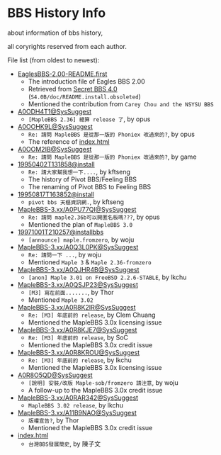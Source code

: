 # BBS History Info

about information of bbs history,

all coryrights reserved from each author.

File list (from oldest to newest):
- [EaglesBBS-2.00-README.first](EaglesBBS-2.00-README.first)
    - The introduction file of Eagles BBS 2.00
    - Retrieved from [Secret BBS 4.0](https://github.com/bbsmirror/BBSmirror/blob/master/SecretBBS/SecretLover_4.0b/S4.0B.tgz) (`S4.0B/doc/README.install.obsoleted`)
    - Mentioned the contribution from `Carey Chou and the NSYSU BBS`
- [A0ODH4T1@SysSuggest](A0ODH4T1@SysSuggest)
    - `[MapleBBS 2.36] 總算 release 了`, by opus
- [A0OOHK9L@SysSuggest](A0OOHK9L@SysSuggest)
    - `Re: 請問 MapleBBS 是從那一版的 Phoniex 改過來的?`, by opus
    - The reference of [index.html](index.html)
- [A0OOM2IB@SysSuggest](A0OOM2IB@SysSuggest)
    - `Re: 請問 MapleBBS 是從那一版的 Phoniex 改過來的?`, by game
- [19950402T131858@install](19950402T131858@install)
    - `Re: 請大家幫我想一下....`, by kftseng
    - The history of Pivot BBS/Feeling BBS
    - The renaming of Pivot BBS to Feeling BBS
- [19950817T163852@install](19950817T163852@install)
    - `pivot bbs 天樞資訊網.`, by kftseng
- [MapleBBS-3.xx/A0PU77QI@SysSuggest](MapleBBS-3.xx/A0PU77QI@SysSuggest)
    - `Re: 請問 maple2.36b可以開匿名板嗎???`, by opus
    - Mentioned the plan of `MapleBBS 3.0`
- [19971001T210257@installbbs](19971001T210257@installbbs)
    - `[announce] maple.fromzero`, by woju
- [MapleBBS-3.xx/A0Q3L0PK@SysSuggest](MapleBBS-3.xx/A0Q3L0PK@SysSuggest)
    - `Re: 請問一下 ...`, by woju
    - Mentioned `Maple 3` & `Maple 2.36-fromzero`
- [MapleBBS-3.xx/A0QJHR4B@SysSuggest](MapleBBS-3.xx/A0QJHR4B@SysSuggest)
    - `[anon] Maple 3.01 on FreeBSD 2.2.6-STABLE`, by lkchu
- [MapleBBS-3.xx/A0QSJP23@SysSuggest](MapleBBS-3.xx/A0QSJP23@SysSuggest)
    - `[M3] 寫在前面.......`, by Thor
    - Mentioned `Maple 3.02`
- [MapleBBS-3.xx/A0R8K2IR@SysSuggest](MapleBBS-3.xx/A0R8K2IR@SysSuggest)
    - `Re: [M3] 年底前的 release`, by Clem Chuang
    - Mentioned the MapleBBS 3.0x licensing issue
- [MapleBBS-3.xx/A0R8KJE7@SysSuggest](MapleBBS-3.xx/A0R8KJE7@SysSuggest)
    - `Re: [M3] 年底前的 release`, by SoC
    - Mentioned the MapleBBS 3.0x credit issue
- [MapleBBS-3.xx/A0R8KROU@SysSuggest](MapleBBS-3.xx/A0R8KROU@SysSuggest)
    - `Re: [M3] 年底前的 release`, by lkchu
    - Mentioned the MapleBBS 3.0x licensing issue
- [A0R8O5QD@SysSuggest](A0R8O5QD@SysSuggest)
    - `[說明] 安裝/改版 Maple-sob/fromzero 請注意`, by woju
    - A follow-up to the MapleBBS 3.0x credit issue
- [MapleBBS-3.xx/A0RAR342@SysSuggest](MapleBBS-3.xx/A0RAR342@SysSuggest)
    - `MapleBBS 3.02 release`, by lkchu
- [MapleBBS-3.xx/A11B9NAO@SysSuggest](MapleBBS-3.xx/A11B9NAO@SysSuggest)
    - `版權宣告?`, by Thor
    - Mentioned the MapleBBS 3.0x credit issue
- [index.html](index.html)
    - `台灣BBS發展簡史`, by 陳子文
